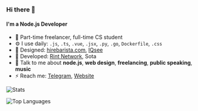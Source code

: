 ### Hi there 👋

#### I'm a Node.js Developer

- 🏢 Part-time freelancer, full-time CS student
- ⚙️ I use daily: `.js`, `.ts`, `.vue`, `.jsx`, `.py`, `.go`, `Dockerfile`, `.css`
- 💅 Designed: [hirebarista.com](https://hirebarista.com), [IQsee](https://newdev.iqsee.ru)
- 🌱 Developed: [Rint Network](https://rint.network), Sota
- 💬 Talk to me about **node.js**, **web design**, **freelancing**, **public speaking**, **music**
- ⚡️ Reach me: [Telegram](https://t.me/rcbxd), [Website](https://rcbxd.dev)

![Stats](https://github-readme-stats.vercel.app/api?username=rcbxd&count_private=true&include_all_commits=true&show_icons=true&title_color=007bff&text_color=e7e7e7&icon_color=007bff&bg_color=171c28)

![Top Languages](https://github-readme-stats.vercel.app/api/top-langs/?username=rcbxd&layout=compact&title_color=007bff&text_color=e7e7e7&icon_color=007bff&bg_color=171c28)
